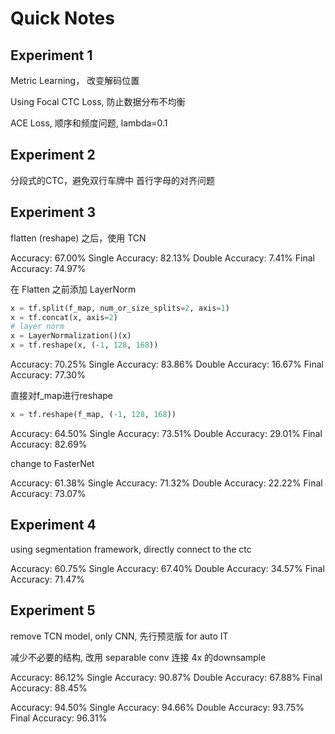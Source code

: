 # Quick Notes

## Experiment 1

Metric Learning， 改变解码位置

Using Focal CTC Loss, 防止数据分布不均衡

ACE Loss, 顺序和频度问题, lambda=0.1

## Experiment 2

分段式的CTC，避免双行车牌中 首行字母的对齐问题

## Experiment 3

flatten (reshape) 之后，使用 TCN

Accuracy: 67.00%
Single Accuracy: 82.13%
Double Accuracy: 7.41%
Final Accuracy: 74.97%

在 Flatten 之前添加 LayerNorm

```python
x = tf.split(f_map, num_or_size_splits=2, axis=1)
x = tf.concat(x, axis=2)
# layer norm
x = LayerNormalization()(x)
x = tf.reshape(x, (-1, 128, 168))
```

Accuracy: 70.25%
Single Accuracy: 83.86%
Double Accuracy: 16.67%
Final Accuracy: 77.30%

直接对f_map进行reshape

```python
x = tf.reshape(f_map, (-1, 128, 168))
```

Accuracy: 64.50%
Single Accuracy: 73.51%
Double Accuracy: 29.01%
Final Accuracy: 82.69%

change to FasterNet

Accuracy: 61.38%
Single Accuracy: 71.32%
Double Accuracy: 22.22%
Final Accuracy: 73.07%

## Experiment 4

using segmentation framework, directly connect to the ctc

Accuracy: 60.75%
Single Accuracy: 67.40%
Double Accuracy: 34.57%
Final Accuracy: 71.47%

## Experiment 5

remove TCN model, only CNN, 先行预览版 for auto IT

减少不必要的结构, 改用 separable conv 连接 4x 的downsample

Accuracy: 86.12%
Single Accuracy: 90.87%
Double Accuracy: 67.88%
Final Accuracy: 88.45%

Accuracy: 94.50%
Single Accuracy: 94.66%
Double Accuracy: 93.75%
Final Accuracy: 96.31%

